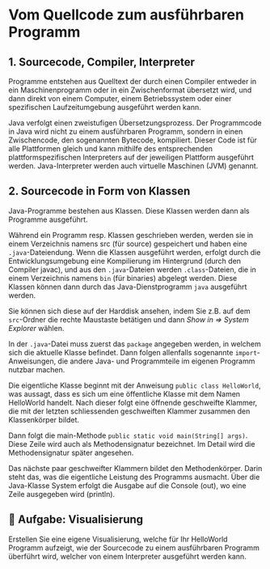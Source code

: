 # Vom Quellcode zum ausführbaren Programm

<!-- TODO: Vereinfachen! verstehen die Lehrnenden nie im Leben -->

## 1. Sourcecode, Compiler, Interpreter

Programme entstehen aus Quelltext der durch einen Compiler entweder in ein
Maschinenprogramm oder in ein Zwischenformat übersetzt wird, und dann direkt von
einem Computer, einem Betriebssystem oder einer spezifischen Laufzeitumgebung
ausgeführt werden kann.

Java verfolgt einen zweistufigen Übersetzungsprozess. Der Programmcode in Java
wird nicht zu einem ausführbaren Programm, sondern in einen Zwischencode, den
sogenannten Bytecode, kompiliert. Dieser Code ist für alle Plattformen gleich
und kann mithilfe des entsprechenden plattformspezifischen Interpreters auf der
jeweiligen Plattform ausgeführt werden. Java-Interpreter werden auch virtuelle
Maschinen (JVM) genannt.

## 2. Sourcecode in Form von Klassen

Java-Programme bestehen aus Klassen. Diese Klassen werden dann als Programme
ausgeführt.

Während ein Programm resp. Klassen geschrieben werden, werden sie in einem
Verzeichnis namens src (für source) gespeichert und haben eine
`.java`-Dateiendung. Wenn die Klassen ausgeführt werden, erfolgt durch die
Entwicklungsumgebung eine Kompilierung im Hintergrund (durch den Compiler
javac), und aus den `.java`-Dateien werden `.class`-Dateien, die in einem
Verzeichnis namens `bin` (für binaries) abgelegt werden. Diese Klassen können
dann durch das Java-Dienstprogramm `java` ausgeführt werden.

Sie können sich diese auf der Harddisk ansehen, indem Sie z.B. auf dem
`src`-Ordner die rechte Maustaste betätigen und dann _Show in => System
Explorer_ wählen.

In der `.java`-Datei muss zuerst das `package` angegeben werden, in welchem sich
die aktuelle Klasse befindet. Dann folgen allenfalls sogenannte
`import`-Anweisungen, die andere Java- und Programmteile im eigenen Programm
nutzbar machen.

Die eigentliche Klasse beginnt mit der Anweisung `public class HelloWorld`, was
aussagt, dass es sich um eine öffentliche Klasse mit dem Namen HelloWorld
handelt. Nach dieser folgt eine öffnende geschweifte Klammer, die mit der
letzten schliessenden geschweiften Klammer zusammen den Klassenkörper bildet.

Dann folgt die main-Methode `public static void main(String[] args)`. Diese
Zeile wird auch als Methodensignatur bezeichnet. Im Detail wird die
Methodensignatur später angesehen.

Das nächste paar geschweifter Klammern bildet den Methodenkörper. Darin steht
das, was die eigentliche Leistung des Programms ausmacht. Über die Java-Klasse
System erfolgt die Ausgabe auf die Console (out), wo eine Zeile ausgegeben wird
(println).

## :pencil: Aufgabe: Visualisierung

Erstellen Sie eine eigene Visualisierung, welche für Ihr HelloWorld Programm
aufzeigt, wie der Sourcecode zu einem ausführbaren Programm überführt wird,
welcher von einem Interpreter ausgeführt werden kann.
